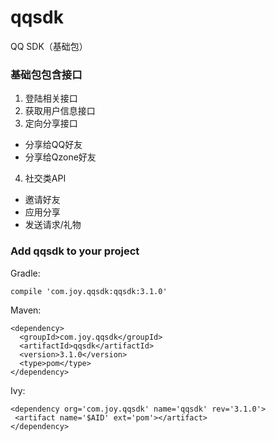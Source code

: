# qqsdk
QQ SDK（基础包）

### 基础包包含接口

1. 登陆相关接口  
2. 获取用户信息接口  
3. 定向分享接口

- 分享给QQ好友  
- 分享给Qzone好友

4. 社交类API

- 邀请好友  
- 应用分享  
- 发送请求/礼物

### Add qqsdk to your project

Gradle:

```
compile 'com.joy.qqsdk:qqsdk:3.1.0'
```

Maven:

```
<dependency>
  <groupId>com.joy.qqsdk</groupId>
  <artifactId>qqsdk</artifactId>
  <version>3.1.0</version>
  <type>pom</type>
</dependency>
```

 Ivy:

 ```
<dependency org='com.joy.qqsdk' name='qqsdk' rev='3.1.0'>
  <artifact name='$AID' ext='pom'></artifact>
</dependency>
 ```

